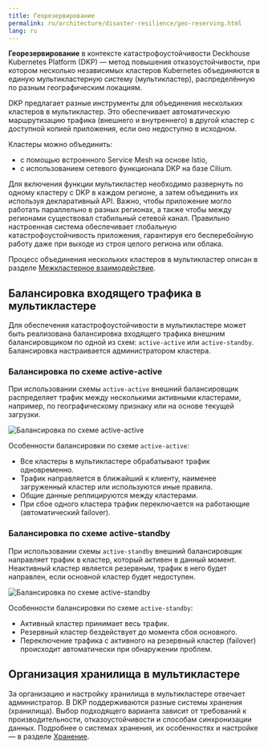 ```yaml
---
title: Георезервирование
permalink: ru/architecture/disaster-resilience/geo-reserving.html
lang: ru
---
```


**Георезервирование** в контексте катастрофоустойчивости Deckhouse Kubernetes Platform (DKP) — метод повышения отказоустойчивости, при котором несколько независимых кластеров Kubernetes объединяются в единую мультикластерную систему (мультикластер), распределённую по разным географическим локациям.

DKP предлагает разные инструменты для объединения нескольких кластеров в мультикластер. Это обеспечивает автоматическую маршрутизацию трафика (внешнего и внутреннего) в другой кластер с доступной копией приложения, если оно недоступно в исходном.

Кластеры можно объединить:

- с помощью встроенного Service Mesh на основе Istio,
- с использованием сетевого функционала DKP на базе Cilium.

Для включения функции мультикластер необходимо развернуть по одному кластеру с DKP в каждом регионе, а затем объединить их используя декларативный API. Важно, чтобы приложение могло работать параллельно в разных регионах, а также чтобы между регионами существовал стабильный сетевой канал. Правильно настроенная система обеспечивает глобальную катастрофоустойчивость приложения, гарантируя его бесперебойную работу даже при выходе из строя целого региона или облака.

Процесс объединения нескольких кластеров в мультикластер описан в разделе [Межкластерное взаимодействие](../../admin/configuration/network/inter-cluster-cooperation-overview.html).

## Балансировка входящего трафика в мультикластере

Для обеспечения катастрофоустойчивости в мультикластере может быть реализована балансировка входящего трафика внешним балансировщиком по одной из схем: `active-active` или `active-standby`. Балансировка настраивается администратором кластера.

### Балансировка по схеме active-active

При использовании схемы `active-active` внешний балансировщик распределяет трафик между несколькими активными кластерами, например, по географическому признаку или на основе текущей загрузки.

![Балансировка по схеме active-active](../../images/architecture/active-active-balancing.png)

Особенности балансировки по схеме `active-active`:

- Все кластеры в мультикластере обрабатывают трафик одновременно.
- Трафик направляется в ближайший к клиенту, наименее загруженный кластер или используются иные правила.
- Общие данные реплицируются между кластерами.
- При сбое одного кластера трафик переключается на работающие (автоматический failover).

### Балансировка по схеме active-standby

При использовании схемы `active-standby` внешний балансировщик направляет трафик в кластер, который активен в данный момент. Неактивный кластер является резервным, трафик в него будет направлен, если основной кластер будет недоступен.

![Балансировка по схеме active-standby](../../images/architecture/active-standby-balancing.png)

Особенности балансировки по схеме `active-standby`:

- Активный кластер принимает весь трафик.
- Резервный кластер бездействует до момента сбоя основного.
- Переключение трафика с активного на резервный кластер (failover) происходит автоматически при обнаружении проблем.

## Организация хранилища в мультикластере

За организацию и настройку хранилища в мультикластере отвечает администратор. В DKP поддерживаются разные системы хранения (хранилища). Выбор подходящего варианта зависит от требований к производительности, отказоустойчивости и способам синхронизации данных. Подробнее о системах хранения, их особенностях и настройке — в разделе [Хранение](../../admin/configuration/storage/).
